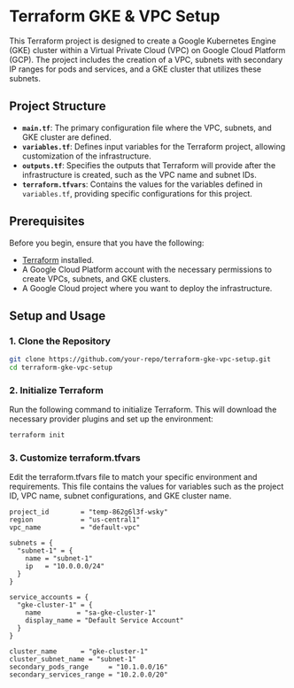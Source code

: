 # Terraform GKE & VPC Setup

This Terraform project is designed to create a Google Kubernetes Engine (GKE) cluster within a Virtual Private Cloud (VPC) on Google Cloud Platform (GCP). The project includes the creation of a VPC, subnets with secondary IP ranges for pods and services, and a GKE cluster that utilizes these subnets.

## Project Structure

- **`main.tf`**: The primary configuration file where the VPC, subnets, and GKE cluster are defined.
- **`variables.tf`**: Defines input variables for the Terraform project, allowing customization of the infrastructure.
- **`outputs.tf`**: Specifies the outputs that Terraform will provide after the infrastructure is created, such as the VPC name and subnet IDs.
- **`terraform.tfvars`**: Contains the values for the variables defined in `variables.tf`, providing specific configurations for this project.

## Prerequisites

Before you begin, ensure that you have the following:

- [Terraform](https://www.terraform.io/downloads.html) installed.
- A Google Cloud Platform account with the necessary permissions to create VPCs, subnets, and GKE clusters.
- A Google Cloud project where you want to deploy the infrastructure.

## Setup and Usage

### 1. Clone the Repository

```bash
git clone https://github.com/your-repo/terraform-gke-vpc-setup.git
cd terraform-gke-vpc-setup
```

### 2. Initialize Terraform
Run the following command to initialize Terraform. This will download the necessary provider plugins and set up the environment:

```bash
terraform init
```

### 3. Customize terraform.tfvars
Edit the terraform.tfvars file to match your specific environment and requirements. This file contains the values for variables such as the project ID, VPC name, subnet configurations, and GKE cluster name.

```hcl
project_id        = "temp-862g6l3f-wsky"
region            = "us-central1"
vpc_name          = "default-vpc"

subnets = {
  "subnet-1" = {
    name = "subnet-1"
    ip   = "10.0.0.0/24"
  }
}

service_accounts = {
  "gke-cluster-1" = {
    name         = "sa-gke-cluster-1"
    display_name = "Default Service Account"
  }
}

cluster_name      = "gke-cluster-1"
cluster_subnet_name = "subnet-1"
secondary_pods_range     = "10.1.0.0/16"
secondary_services_range = "10.2.0.0/20"
```
